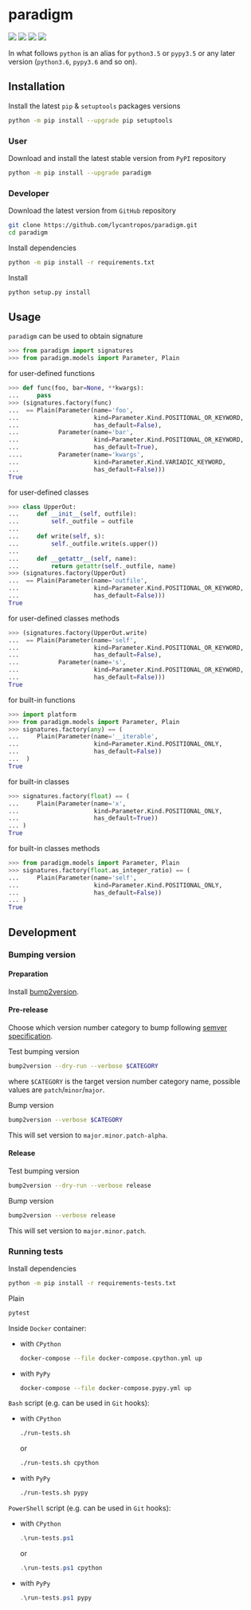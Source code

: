 paradigm
========

[![](https://github.com/lycantropos/paradigm/workflows/CI/badge.svg)](https://github.com/lycantropos/paradigm/actions/workflows/ci.yml "Github Actions")
[![](https://codecov.io/gh/lycantropos/paradigm/branch/master/graph/badge.svg)](https://codecov.io/gh/lycantropos/paradigm "Codecov")
[![](https://img.shields.io/github/license/lycantropos/paradigm.svg)](https://github.com/lycantropos/paradigm/blob/master/LICENSE "License")
[![](https://badge.fury.io/py/paradigm.svg)](https://badge.fury.io/py/paradigm "PyPI")

In what follows `python` is an alias for `python3.5` or `pypy3.5`
or any later version (`python3.6`, `pypy3.6` and so on).

Installation
------------

Install the latest `pip` & `setuptools` packages versions
```bash
python -m pip install --upgrade pip setuptools
```

### User

Download and install the latest stable version from `PyPI` repository
```bash
python -m pip install --upgrade paradigm
```

### Developer

Download the latest version from `GitHub` repository
```bash
git clone https://github.com/lycantropos/paradigm.git
cd paradigm
```

Install dependencies
```bash
python -m pip install -r requirements.txt
```

Install
```bash
python setup.py install
```

Usage
-----

`paradigm` can be used to obtain signature
```python
>>> from paradigm import signatures
>>> from paradigm.models import Parameter, Plain

```
for user-defined functions
```python
>>> def func(foo, bar=None, **kwargs):
...     pass
>>> (signatures.factory(func)
...  == Plain(Parameter(name='foo',
...                     kind=Parameter.Kind.POSITIONAL_OR_KEYWORD,
...                     has_default=False),
...           Parameter(name='bar',
...                     kind=Parameter.Kind.POSITIONAL_OR_KEYWORD,
...                     has_default=True),
....          Parameter(name='kwargs',
...                     kind=Parameter.Kind.VARIADIC_KEYWORD,
...                     has_default=False)))
True

```
for user-defined classes
```python
>>> class UpperOut:
...     def __init__(self, outfile):
...         self._outfile = outfile
... 
...     def write(self, s):
...         self._outfile.write(s.upper())
... 
...     def __getattr__(self, name):
...         return getattr(self._outfile, name)
>>> (signatures.factory(UpperOut)
...  == Plain(Parameter(name='outfile',
...                     kind=Parameter.Kind.POSITIONAL_OR_KEYWORD,
...                     has_default=False)))
True

```
for user-defined classes methods
```python
>>> (signatures.factory(UpperOut.write)
...  == Plain(Parameter(name='self',
...                     kind=Parameter.Kind.POSITIONAL_OR_KEYWORD,
...                     has_default=False),
...           Parameter(name='s',
...                     kind=Parameter.Kind.POSITIONAL_OR_KEYWORD,
...                     has_default=False)))
True

```
for built-in functions
```python
>>> import platform
>>> from paradigm.models import Parameter, Plain
>>> signatures.factory(any) == (
...     Plain(Parameter(name='__iterable',
...                     kind=Parameter.Kind.POSITIONAL_ONLY,
...                     has_default=False))
...  )
True

```
for built-in classes
```python
>>> signatures.factory(float) == (
...     Plain(Parameter(name='x', 
...                     kind=Parameter.Kind.POSITIONAL_ONLY,
...                     has_default=True))
... )
True

```
for built-in classes methods
```python
>>> from paradigm.models import Parameter, Plain
>>> signatures.factory(float.as_integer_ratio) == (
...     Plain(Parameter(name='self',
...                     kind=Parameter.Kind.POSITIONAL_ONLY,
...                     has_default=False))
... )
True

```

Development
-----------

### Bumping version

#### Preparation

Install
[bump2version](https://github.com/c4urself/bump2version#installation).

#### Pre-release

Choose which version number category to bump following [semver
specification](http://semver.org/).

Test bumping version
```bash
bump2version --dry-run --verbose $CATEGORY
```

where `$CATEGORY` is the target version number category name, possible
values are `patch`/`minor`/`major`.

Bump version
```bash
bump2version --verbose $CATEGORY
```

This will set version to `major.minor.patch-alpha`. 

#### Release

Test bumping version
```bash
bump2version --dry-run --verbose release
```

Bump version
```bash
bump2version --verbose release
```

This will set version to `major.minor.patch`.

### Running tests

Install dependencies
```bash
python -m pip install -r requirements-tests.txt
```

Plain
```bash
pytest
```

Inside `Docker` container:
- with `CPython`
  ```bash
  docker-compose --file docker-compose.cpython.yml up
  ```
- with `PyPy`
  ```bash
  docker-compose --file docker-compose.pypy.yml up
  ```

`Bash` script (e.g. can be used in `Git` hooks):
- with `CPython`
  ```bash
  ./run-tests.sh
  ```
  or
  ```bash
  ./run-tests.sh cpython
  ```

- with `PyPy`
  ```bash
  ./run-tests.sh pypy
  ```

`PowerShell` script (e.g. can be used in `Git` hooks):
- with `CPython`
  ```powershell
  .\run-tests.ps1
  ```
  or
  ```powershell
  .\run-tests.ps1 cpython
  ```
- with `PyPy`
  ```powershell
  .\run-tests.ps1 pypy
  ```
